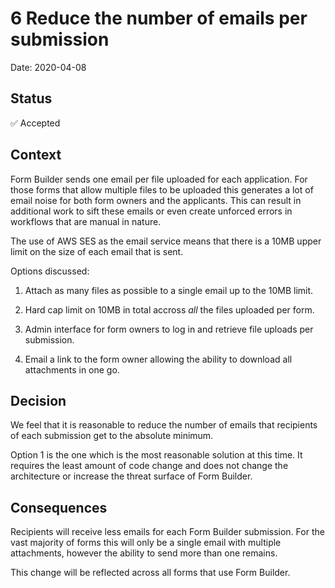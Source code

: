# 6 Reduce the number of emails per submission

Date: 2020-04-08

## Status

✅ Accepted

## Context

Form Builder sends one email per file uploaded for each application. For those forms that allow multiple files to be uploaded this generates a lot of email noise for both form owners and the applicants. This can result in additional work to sift these emails or even create unforced errors in workflows that are manual in nature.

The use of AWS SES as the email service means that there is a 10MB upper limit on the size of each email that is sent.

Options discussed:

1. Attach as many files as possible to a single email up to the 10MB limit.

2. Hard cap limit on 10MB in total accross _all_ the files uploaded per form.

3. Admin interface for form owners to log in and retrieve file uploads per submission.

4. Email a link to the form owner allowing the ability to download all attachments in one go.

## Decision

We feel that it is reasonable to reduce the number of emails that recipients of each submission get to the absolute minimum.

Option 1 is the one which is the most reasonable solution at this time. It requires the least amount of code change and does not change the architecture or increase the threat surface of Form Builder.

## Consequences

Recipients will receive less emails for each Form Builder submission. For the vast majority of forms this will only be a single email with multiple attachments, however the ability to send more than one remains.

This change will be reflected across all forms that use Form Builder.
